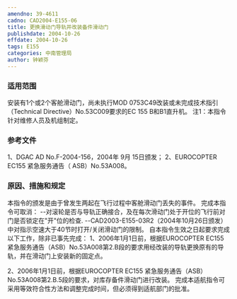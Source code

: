 ```yaml
---
amendno: 39-4611
cadno: CAD2004-E155-06
title: 更换滑动门导轨并改装备件滑动门
publishdate: 2004-10-26
effdate: 2004-10-26
tags: E155
categories: 中南管理局
author: 钟颖芬
---
```


### 适用范围 
安装有1个或2个客舱滑动门，尚未执行MOD 0753C49改装或未完成技术指引（Technical Directive）No.53C009要求的EC 155 B和B1直升机。
注1：本指令针对维修人员及机组制定。

### 参考文件
1、DGAC AD No.F-2004-156，2004年 9月 15日颁发；
 2、EUROCOPTER EC155 紧急服务通告（ ASB）No.53A008。

### 原因、措施和规定 
本指令的颁发是由于曾发生两起在飞行过程中客舱滑动门丢失的事件。 
    完成本指令可取消： 
--对滚轮是否与导轨正确接合，及在每次滑动门处于开位的飞行前对门是否锁定在"开"位的检查. 
    --CAD2003-E155-03R2（2004年10月26日颁发）中对指示空速大于40节时打开/关闭滑动门的限制。 
    自本指令生效之日起要求完成以下工作，除非已事先完成： 
1、2006年1月1日前，根据EUROCOPTER EC155 紧急服务通告（ASB）No.53A008第2.B段的要求用经改装的导轨更换原有的导轨，并在滑动门上安装新的固定点。 
  
2、2006年1月1日前，根据EUROCOPTER EC155 紧急服务通告（ASB）No.53A008第2.B.5段的要求，对库存备件滑动门进行改装。 完成本适航指令可采用等效符合性方法和调整完成时间，但必须得到适航部门的批准。
